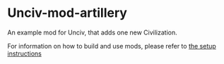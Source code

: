 # Unciv-mod-artillery

An example mod for Unciv, that adds one new Civilization.

For information on how to build and use mods, please refer to [the setup instructions](yairm210/Unciv-mod-artilery)

